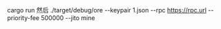 cargo run 
然后
./target/debug/ore --keypair 1.json --rpc https://rpc.url --priority-fee 500000 --jito  mine
